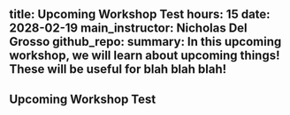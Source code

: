 title: Upcoming Workshop Test
hours: 15
date: 2028-02-19
main_instructor: Nicholas Del Grosso
github_repo: 
summary: In this upcoming workshop, we will learn about upcoming things! These will be useful for blah blah blah!
--- 

## Upcoming Workshop Test
